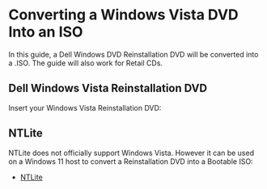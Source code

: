 # Converting a Windows Vista DVD Into an ISO

In this guide, a Dell Windows DVD Reinstallation DVD will be converted into a .ISO. The guide will also work for Retail CDs.

## Dell Windows Vista Reinstallation DVD

Insert your Windows Vista Reinstallation DVD:

## NTLite

NTLite does not officially support Windows Vista. However it can be used on a Windows 11 host to convert a Reinstallation DVD into a Bootable ISO:

* [NTLite](https://www.ntlite.com/download/)